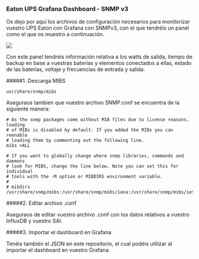 ### Eaton UPS Grafana Dashboard - SNMP v3

Os dejo por aquí los archivos de configuración necesarios para monitorizar vuestro UPS Eaton con Grafana con SNMPv3, con el que tendréis un panel como el que os muestro a continuación.

[![](https://www.edudima.com/wp-content/uploads/2024/01/1.jpg)](https://www.edudima.com/wp-content/uploads/2024/01/1.jpg)

Con este panel tendréis información relativa a los watts de salida, tiempo de backup en base a vuestras baterías y elementos conectados a ellas, estado de las baterías, voltaje y frecuencias de entrada y salida.

#####1. Descarga MIBS

`usr/share/snmp/mibs`

Aseguraos tambien que vuestro archivo SNMP.conf se encuentra de la siguiente manera:

    # As the snmp packages come without MIB files due to license reasons, loading
    # of MIBs is disabled by default. If you added the MIBs you can reenable
    # loading them by commenting out the following line.
    mibs +ALL
    
    # If you want to globally change where snmp libraries, commands and daemons
    # look for MIBS, change the line below. Note you can set this for individual
    # tools with the -M option or MIBDIRS environment variable.
    #
    # mibdirs /usr/share/snmp/mibs:/usr/share/snmp/mibs/iana:/usr/share/snmp/mibs/ietf

#####2. Editar archivo .conf

Aseguraos de editar vuestro archivo .conf con los datos relativos a vuestro InfluxDB y vuestro SAI.

#####3. Importar el dashboard en Grafana

Tenéis también el JSON en este repositorio, el cual podéis utilizar al importar el dashboard en vuestro Grafana.
